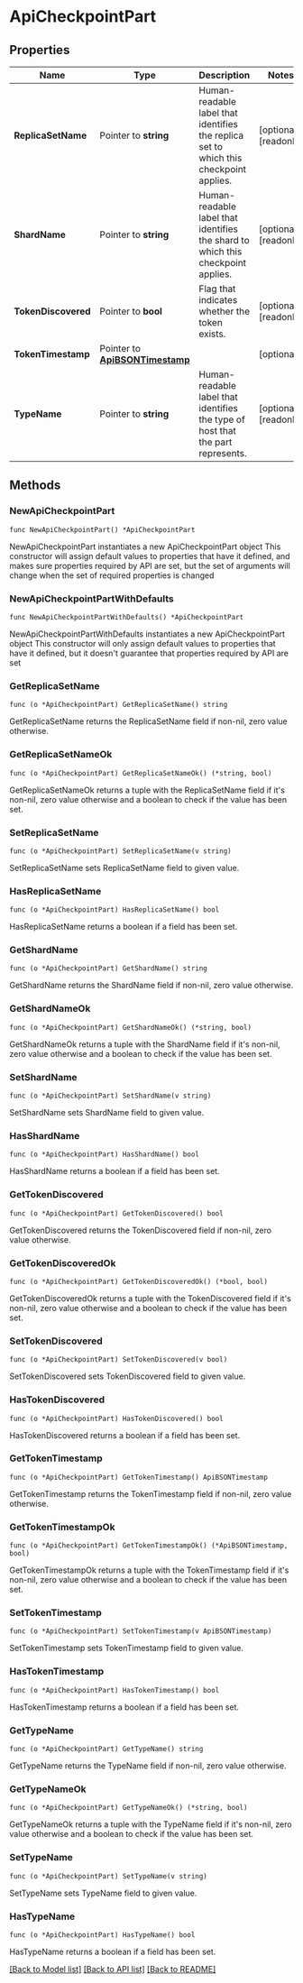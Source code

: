 # ApiCheckpointPart

## Properties

Name | Type | Description | Notes
------------ | ------------- | ------------- | -------------
**ReplicaSetName** | Pointer to **string** | Human-readable label that identifies the replica set to which this checkpoint applies. | [optional] [readonly] 
**ShardName** | Pointer to **string** | Human-readable label that identifies the shard to which this checkpoint applies. | [optional] [readonly] 
**TokenDiscovered** | Pointer to **bool** | Flag that indicates whether the token exists. | [optional] [readonly] 
**TokenTimestamp** | Pointer to [**ApiBSONTimestamp**](ApiBSONTimestamp.md) |  | [optional] 
**TypeName** | Pointer to **string** | Human-readable label that identifies the type of host that the part represents. | [optional] [readonly] 

## Methods

### NewApiCheckpointPart

`func NewApiCheckpointPart() *ApiCheckpointPart`

NewApiCheckpointPart instantiates a new ApiCheckpointPart object
This constructor will assign default values to properties that have it defined,
and makes sure properties required by API are set, but the set of arguments
will change when the set of required properties is changed

### NewApiCheckpointPartWithDefaults

`func NewApiCheckpointPartWithDefaults() *ApiCheckpointPart`

NewApiCheckpointPartWithDefaults instantiates a new ApiCheckpointPart object
This constructor will only assign default values to properties that have it defined,
but it doesn't guarantee that properties required by API are set

### GetReplicaSetName

`func (o *ApiCheckpointPart) GetReplicaSetName() string`

GetReplicaSetName returns the ReplicaSetName field if non-nil, zero value otherwise.

### GetReplicaSetNameOk

`func (o *ApiCheckpointPart) GetReplicaSetNameOk() (*string, bool)`

GetReplicaSetNameOk returns a tuple with the ReplicaSetName field if it's non-nil, zero value otherwise
and a boolean to check if the value has been set.

### SetReplicaSetName

`func (o *ApiCheckpointPart) SetReplicaSetName(v string)`

SetReplicaSetName sets ReplicaSetName field to given value.

### HasReplicaSetName

`func (o *ApiCheckpointPart) HasReplicaSetName() bool`

HasReplicaSetName returns a boolean if a field has been set.
### GetShardName

`func (o *ApiCheckpointPart) GetShardName() string`

GetShardName returns the ShardName field if non-nil, zero value otherwise.

### GetShardNameOk

`func (o *ApiCheckpointPart) GetShardNameOk() (*string, bool)`

GetShardNameOk returns a tuple with the ShardName field if it's non-nil, zero value otherwise
and a boolean to check if the value has been set.

### SetShardName

`func (o *ApiCheckpointPart) SetShardName(v string)`

SetShardName sets ShardName field to given value.

### HasShardName

`func (o *ApiCheckpointPart) HasShardName() bool`

HasShardName returns a boolean if a field has been set.
### GetTokenDiscovered

`func (o *ApiCheckpointPart) GetTokenDiscovered() bool`

GetTokenDiscovered returns the TokenDiscovered field if non-nil, zero value otherwise.

### GetTokenDiscoveredOk

`func (o *ApiCheckpointPart) GetTokenDiscoveredOk() (*bool, bool)`

GetTokenDiscoveredOk returns a tuple with the TokenDiscovered field if it's non-nil, zero value otherwise
and a boolean to check if the value has been set.

### SetTokenDiscovered

`func (o *ApiCheckpointPart) SetTokenDiscovered(v bool)`

SetTokenDiscovered sets TokenDiscovered field to given value.

### HasTokenDiscovered

`func (o *ApiCheckpointPart) HasTokenDiscovered() bool`

HasTokenDiscovered returns a boolean if a field has been set.
### GetTokenTimestamp

`func (o *ApiCheckpointPart) GetTokenTimestamp() ApiBSONTimestamp`

GetTokenTimestamp returns the TokenTimestamp field if non-nil, zero value otherwise.

### GetTokenTimestampOk

`func (o *ApiCheckpointPart) GetTokenTimestampOk() (*ApiBSONTimestamp, bool)`

GetTokenTimestampOk returns a tuple with the TokenTimestamp field if it's non-nil, zero value otherwise
and a boolean to check if the value has been set.

### SetTokenTimestamp

`func (o *ApiCheckpointPart) SetTokenTimestamp(v ApiBSONTimestamp)`

SetTokenTimestamp sets TokenTimestamp field to given value.

### HasTokenTimestamp

`func (o *ApiCheckpointPart) HasTokenTimestamp() bool`

HasTokenTimestamp returns a boolean if a field has been set.
### GetTypeName

`func (o *ApiCheckpointPart) GetTypeName() string`

GetTypeName returns the TypeName field if non-nil, zero value otherwise.

### GetTypeNameOk

`func (o *ApiCheckpointPart) GetTypeNameOk() (*string, bool)`

GetTypeNameOk returns a tuple with the TypeName field if it's non-nil, zero value otherwise
and a boolean to check if the value has been set.

### SetTypeName

`func (o *ApiCheckpointPart) SetTypeName(v string)`

SetTypeName sets TypeName field to given value.

### HasTypeName

`func (o *ApiCheckpointPart) HasTypeName() bool`

HasTypeName returns a boolean if a field has been set.

[[Back to Model list]](../README.md#documentation-for-models) [[Back to API list]](../README.md#documentation-for-api-endpoints) [[Back to README]](../README.md)


